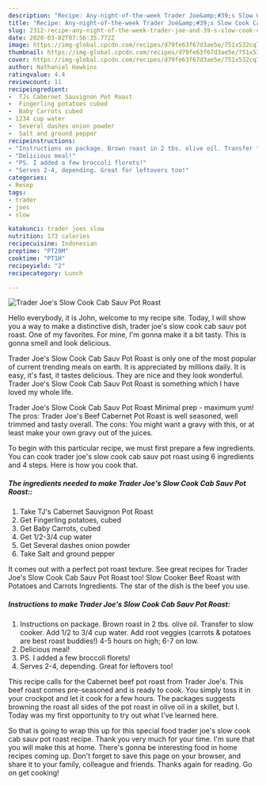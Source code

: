 ```yaml
---
description: "Recipe: Any-night-of-the-week Trader Joe&amp;#39;s Slow Cook Cab Sauv Pot Roast"
title: "Recipe: Any-night-of-the-week Trader Joe&amp;#39;s Slow Cook Cab Sauv Pot Roast"
slug: 2312-recipe-any-night-of-the-week-trader-joe-and-39-s-slow-cook-cab-sauv-pot-roast
date: 2020-03-02T07:56:35.772Z
image: https://img-global.cpcdn.com/recipes/d79fe63f67d3ae5e/751x532cq70/trader-joes-slow-cook-cab-sauv-pot-roast-recipe-main-photo.jpg
thumbnail: https://img-global.cpcdn.com/recipes/d79fe63f67d3ae5e/751x532cq70/trader-joes-slow-cook-cab-sauv-pot-roast-recipe-main-photo.jpg
cover: https://img-global.cpcdn.com/recipes/d79fe63f67d3ae5e/751x532cq70/trader-joes-slow-cook-cab-sauv-pot-roast-recipe-main-photo.jpg
author: Nathaniel Hawkins
ratingvalue: 4.4
reviewcount: 11
recipeingredient:
-  TJs Cabernet Sauvignon Pot Roast
-  Fingerling potatoes cubed
-  Baby Carrots cubed
- 1234 cup water
-  Several dashes onion powder
-  Salt and ground pepper
recipeinstructions:
- "Instructions on package. Brown roast in 2 tbs. olive oil. Transfer to slow cooker. Add 1/2 to 3/4 cup water. Add root veggies (carrots &amp; potatoes are best roast buddies!) 4-5 hours on high; 6-7 on low."
- "Delicious meal!"
- "PS. I added a few broccoli florets!"
- "Serves 2-4, depending. Great for leftovers too!"
categories:
- Resep
tags:
- trader
- joes
- slow

katakunci: trader joes slow
nutrition: 173 calories
recipecuisine: Indonesian
preptime: "PT29M"
cooktime: "PT1H"
recipeyield: "2"
recipecategory: Lunch

---
```



![Trader Joe&#39;s Slow Cook Cab Sauv Pot Roast](https://img-global.cpcdn.com/recipes/d79fe63f67d3ae5e/751x532cq70/trader-joes-slow-cook-cab-sauv-pot-roast-recipe-main-photo.jpg)

Hello everybody, it is John, welcome to my recipe site. Today, I will show you a way to make a distinctive dish, trader joe&#39;s slow cook cab sauv pot roast. One of my favorites. For mine, I'm gonna make it a bit tasty. This is gonna smell and look delicious.

Trader Joe&#39;s Slow Cook Cab Sauv Pot Roast is only one of the most popular of current trending meals on earth. It is appreciated by millions daily. It is easy, it's fast, it tastes delicious. They are nice and they look wonderful. Trader Joe&#39;s Slow Cook Cab Sauv Pot Roast is something which I have loved my whole life.

Trader Joe&#39;s Slow Cook Cab Sauv Pot Roast Minimal prep - maximum yum! The pros: Trader Joe&#39;s Beef Cabernet Pot Roast is well seasoned, well trimmed and tasty overall. The cons: You might want a gravy with this, or at least make your own gravy out of the juices.


To begin with this particular recipe, we must first prepare a few ingredients. You can cook trader joe&#39;s slow cook cab sauv pot roast using 6 ingredients and 4 steps. Here is how you cook that.

##### The ingredients needed to make Trader Joe&#39;s Slow Cook Cab Sauv Pot Roast::

1. Take  TJ&#39;s Cabernet Sauvignon Pot Roast
1. Get  Fingerling potatoes, cubed
1. Get  Baby Carrots, cubed
1. Get 1/2-3/4 cup water
1. Get  Several dashes onion powder
1. Take  Salt and ground pepper


It comes out with a perfect pot roast texture. See great recipes for Trader Joe&#39;s Slow Cook Cab Sauv Pot Roast too! Slow Cooker Beef Roast with Potatoes and Carrots Ingredients. The star of the dish is the beef you use. 

##### Instructions to make Trader Joe&#39;s Slow Cook Cab Sauv Pot Roast:

1. Instructions on package. Brown roast in 2 tbs. olive oil. Transfer to slow cooker. Add 1/2 to 3/4 cup water. Add root veggies (carrots &amp; potatoes are best roast buddies!) 4-5 hours on high; 6-7 on low.
1. Delicious meal!
1. PS. I added a few broccoli florets!
1. Serves 2-4, depending. Great for leftovers too!


This recipe calls for the Cabernet beef pot roast from Trader Joe&#39;s. This beef roast comes pre-seasoned and is ready to cook. You simply toss it in your crockpot and let it cook for a few hours. The packages suggests browning the roast all sides of the pot roast in olive oil in a skillet, but I. Today was my first opportunity to try out what I&#39;ve learned here. 

So that is going to wrap this up for this special food trader joe&#39;s slow cook cab sauv pot roast recipe. Thank you very much for your time. I'm sure that you will make this at home. There's gonna be interesting food in home recipes coming up. Don't forget to save this page on your browser, and share it to your family, colleague and friends. Thanks again for reading. Go on get cooking!
